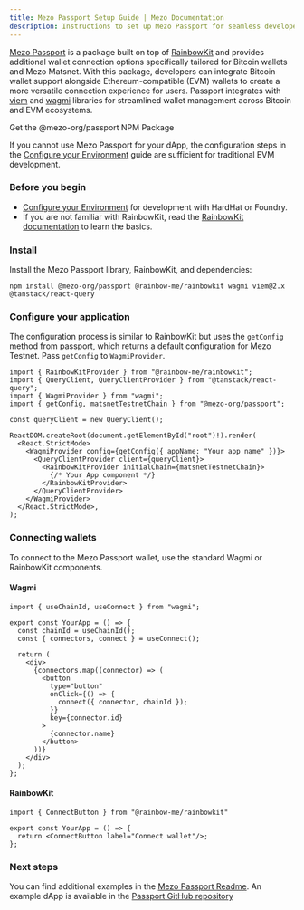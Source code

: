 ```yaml
---
title: Mezo Passport Setup Guide | Mezo Documentation
description: Instructions to set up Mezo Passport for seamless developer and user access.
---
```


[Mezo Passport](https://www.npmjs.com/package/@mezo-org/passport) is a package built on top of [RainbowKit](https://rainbowkit.com/) and provides additional wallet connection options specifically tailored for Bitcoin wallets and Mezo Matsnet. With this package, developers can integrate Bitcoin wallet support alongside Ethereum-compatible (EVM) wallets to create a more versatile connection experience for users. Passport integrates with [viem](https://viem.sh/) and [wagmi](https://wagmi.sh/) libraries for streamlined wallet management across Bitcoin and EVM ecosystems.

Get the @mezo-org/passport NPM Package

If you cannot use Mezo Passport for your dApp, the configuration steps in the [Configure your Environment](../../../../../../docs/developers/getting-started/configure-environment) guide are sufficient for traditional EVM development.

### Before you begin



* [Configure your Environment](../../../../../../docs/developers/getting-started/configure-environment) for development with HardHat or Foundry.
* If you are not familiar with RainbowKit, read the [RainbowKit documentation](https://www.rainbowkit.com/) to learn the basics.

### Install



Install the Mezo Passport library, RainbowKit, and dependencies:

```
npm install @mezo-org/passport @rainbow-me/rainbowkit wagmi viem@2.x @tanstack/react-query
```

### Configure your application



The configuration process is similar to RainbowKit but uses the `getConfig` method from passport, which returns a default configuration for Mezo Testnet. Pass `getConfig` to `WagmiProvider`.

```
import { RainbowKitProvider } from "@rainbow-me/rainbowkit";
import { QueryClient, QueryClientProvider } from "@tanstack/react-query";
import { WagmiProvider } from "wagmi";
import { getConfig, matsnetTestnetChain } from "@mezo-org/passport";

const queryClient = new QueryClient();

ReactDOM.createRoot(document.getElementById("root")!).render(
  <React.StrictMode>
    <WagmiProvider config={getConfig({ appName: "Your app name" })}>
      <QueryClientProvider client={queryClient}>
        <RainbowKitProvider initialChain={matsnetTestnetChain}>
          {/* Your App component */}
        </RainbowKitProvider>
      </QueryClientProvider>
    </WagmiProvider>
  </React.StrictMode>,
);
```

### Connecting wallets



To connect to the Mezo Passport wallet, use the standard Wagmi or RainbowKit components.

#### Wagmi



```
import { useChainId, useConnect } from "wagmi";

export const YourApp = () => {
  const chainId = useChainId();
  const { connectors, connect } = useConnect();

  return (
    <div>
      {connectors.map((connector) => (
        <button
          type="button"
          onClick={() => {
            connect({ connector, chainId });
          }}
          key={connector.id}
        >
          {connector.name}
        </button>
      ))}
    </div>
  );
};
```

#### RainbowKit



```
import { ConnectButton } from "@rainbow-me/rainbowkit"

export const YourApp = () => {
  return <ConnectButton label="Connect wallet"/>;
};
```

### Next steps



You can find additional examples in the [Mezo Passport Readme](https://www.npmjs.com/package/@mezo-org/passport#installation). An example dApp is available in the [Passport GitHub repository](https://github.com/mezo-org/passport/tree/main/example)
